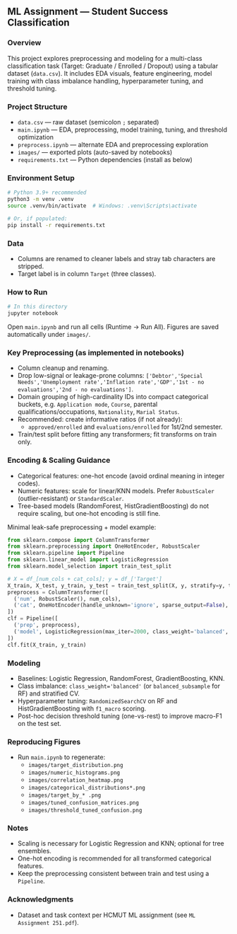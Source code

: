 ## ML Assignment — Student Success Classification

### Overview

This project explores preprocessing and modeling for a multi-class classification task (Target: Graduate / Enrolled / Dropout) using a tabular dataset (`data.csv`). It includes EDA visuals, feature engineering, model training with class imbalance handling, hyperparameter tuning, and threshold tuning.

### Project Structure

- `data.csv` — raw dataset (semicolon `;` separated)
- `main.ipynb` — EDA, preprocessing, model training, tuning, and threshold optimization
- `preprocess.ipynb` — alternate EDA and preprocessing exploration
- `images/` — exported plots (auto-saved by notebooks)
- `requirements.txt` — Python dependencies (install as below)

### Environment Setup

```bash
# Python 3.9+ recommended
python3 -m venv .venv
source .venv/bin/activate  # Windows: .venv\Scripts\activate

# Or, if populated:
pip install -r requirements.txt
```

### Data

- Columns are renamed to cleaner labels and stray tab characters are stripped.
- Target label is in column `Target` (three classes).

### How to Run

```bash
# In this directory
jupyter notebook
```

Open `main.ipynb` and run all cells (Runtime → Run All). Figures are saved automatically under `images/`.

### Key Preprocessing (as implemented in notebooks)

- Column cleanup and renaming.
- Drop low-signal or leakage-prone columns: `['Debtor','Special Needs','Unemployment rate','Inflation rate','GDP','1st - no evaluations','2nd - no evaluations']`.
- Domain grouping of high-cardinality IDs into compact categorical buckets, e.g. `Application mode`, `Course`, parental qualifications/occupations, `Nationality`, `Marial Status`.
- Recommended: create informative ratios (if not already):
  - `approved/enrolled` and `evaluations/enrolled` for 1st/2nd semester.
- Train/test split before fitting any transformers; fit transforms on train only.

### Encoding & Scaling Guidance

- Categorical features: one-hot encode (avoid ordinal meaning in integer codes).
- Numeric features: scale for linear/KNN models. Prefer `RobustScaler` (outlier-resistant) or `StandardScaler`.
- Tree-based models (RandomForest, HistGradientBoosting) do not require scaling, but one-hot encoding is still fine.

Minimal leak-safe preprocessing + model example:

```python
from sklearn.compose import ColumnTransformer
from sklearn.preprocessing import OneHotEncoder, RobustScaler
from sklearn.pipeline import Pipeline
from sklearn.linear_model import LogisticRegression
from sklearn.model_selection import train_test_split

# X = df_[num_cols + cat_cols]; y = df_['Target']
X_train, X_test, y_train, y_test = train_test_split(X, y, stratify=y, test_size=0.2, random_state=42)
preprocess = ColumnTransformer([
  ('num', RobustScaler(), num_cols),
  ('cat', OneHotEncoder(handle_unknown='ignore', sparse_output=False), cat_cols),
])
clf = Pipeline([
  ('prep', preprocess),
  ('model', LogisticRegression(max_iter=2000, class_weight='balanced', multi_class='ovr')),
])
clf.fit(X_train, y_train)
```

### Modeling

- Baselines: Logistic Regression, RandomForest, GradientBoosting, KNN.
- Class imbalance: `class_weight='balanced'` (or `balanced_subsample` for RF) and stratified CV.
- Hyperparameter tuning: `RandomizedSearchCV` on RF and HistGradientBoosting with `f1_macro` scoring.
- Post-hoc decision threshold tuning (one-vs-rest) to improve macro-F1 on the test set.

### Reproducing Figures

- Run `main.ipynb` to regenerate:
  - `images/target_distribution.png`
  - `images/numeric_histograms.png`
  - `images/correlation_heatmap.png`
  - `images/categorical_distributions*.png`
  - `images/target_by_* .png`
  - `images/tuned_confusion_matrices.png`
  - `images/threshold_tuned_confusion.png`

### Notes

- Scaling is necessary for Logistic Regression and KNN; optional for tree ensembles.
- One-hot encoding is recommended for all transformed categorical features.
- Keep the preprocessing consistent between train and test using a `Pipeline`.

### Acknowledgments

- Dataset and task context per HCMUT ML assignment (see `ML Assignment 251.pdf`).
